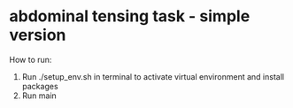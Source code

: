 # abdominal tensing task - simple version 

How to run:

1. Run ./setup_env.sh in terminal to activate virtual environment and install packages
2. Run main 